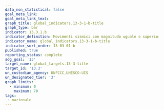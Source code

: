 ```yaml
---
data_non_statistical: false
goal_meta_link:
goal_meta_link_text:
graph_title: global_indicators.13-3-1-b-title
graph_type: bar
indicator: 13.3.1.b
indicator_definition: Movimenti sismici con magnitudo uguale o superiore a 4,0 per classe di magnitudo
indicator_name: global_indicators.13-3-1-b-title
indicator_sort_order: 13-03-01-b
published: true
reporting_status: complete
sdg_goal: '13'
target_name: global_targets.13-3-title
target_id: '13.3'
un_custodian_agency: UNFCCC,UNESCO-UIS
un_designated_tier: '3'
graph_limits:
  - minimum: 0
    maximum: 70
tags:
 - nazionale
---
```

